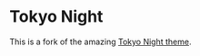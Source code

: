 # Tokyo Night

This is a fork of the amazing [Tokyo Night theme](https://github.com/tokyo-night/tokyo-night-vscode-theme).
